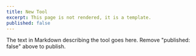 ```yaml
---
title: New Tool
excerpt: This page is not rendered, it is a template.
published: false 
---
```

The text in Markdown describing the tool goes here. Remove "published: false" above to publish. 



